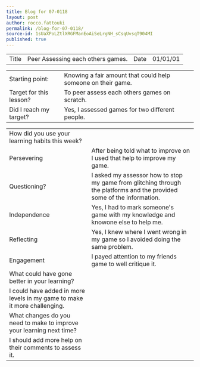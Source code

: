 ```yaml
---
title: Blog for 07-0118
layout: post
author: rocco.fattouki
permalink: /blog-for-07-0118/
source-id: 1sUaXPoLZtlXRGFManEoAiSeLrgNH_sCsqUvsqT904MI
published: true
---
```

<table>
  <tr>
    <td>Title</td>
    <td>Peer Assessing each others games.</td>
    <td>Date</td>
    <td>01/01/01</td>
  </tr>
</table>


<table>
  <tr>
    <td>Starting point:</td>
    <td>Knowing a fair amount that could help someone on their game.</td>
  </tr>
  <tr>
    <td>Target for this lesson?</td>
    <td>To peer assess each others games on scratch.</td>
  </tr>
  <tr>
    <td>Did I reach my target? </td>
    <td>Yes, I assessed games for two different people.</td>
  </tr>
</table>


<table>
  <tr>
    <td>How did you use your learning habits this week?</td>
    <td></td>
  </tr>
  <tr>
    <td>Persevering</td>
    <td>After being told what to improve on I used that help to improve my game.</td>
  </tr>
  <tr>
    <td>Questioning?</td>
    <td>I asked my assessor how to stop my game from glitching through the platforms and the provided some of the information.</td>
  </tr>
  <tr>
    <td>Independence</td>
    <td>Yes, I had to mark someone's game with my knowledge and knowone else to help me.</td>
  </tr>
  <tr>
    <td>Reflecting</td>
    <td>Yes, I knew where I went wrong in my game so I avoided doing the same problem.</td>
  </tr>
  <tr>
    <td>Engagement</td>
    <td>I payed attention to my friends game to well critique it.</td>
  </tr>
  <tr>
    <td>What could have gone better in your learning?</td>
    <td></td>
  </tr>
  <tr>
    <td>I could have added in more levels in my game to make it more challenging.</td>
    <td></td>
  </tr>
  <tr>
    <td>What changes do you need to make to improve your learning next time?</td>
    <td></td>
  </tr>
  <tr>
    <td>I should add more help on their comments to assess it.</td>
    <td></td>
  </tr>
</table>



